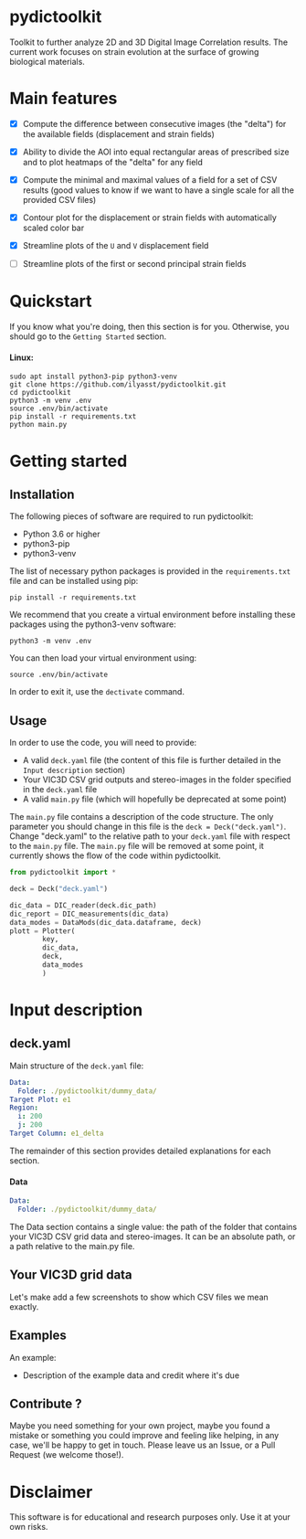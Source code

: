 # pydictoolkit

Toolkit to further analyze 2D and 3D Digital Image Correlation results. The current work focuses on strain evolution at the surface of growing biological materials.

# Main features

- [x] Compute the difference between consecutive images (the "delta") for the available fields (displacement and strain fields)
- [x] Ability to divide the AOI into equal rectangular areas of prescribed size and to plot heatmaps of the "delta" for any field
- [x] Compute the minimal and maximal values of a field for a set of CSV results (good values to know if we want to have a single scale for all the provided CSV files)
- [x] Contour plot for the displacement or strain fields with automatically scaled color bar
- [x] Streamline plots of the `U` and `V` displacement field
- [ ] Streamline plots of the first or second principal strain fields


# Quickstart

If you know what you're doing, then this section is for you. Otherwise, you should go to the `Getting Started` section.

#### Linux:

```
sudo apt install python3-pip python3-venv
git clone https://github.com/ilyasst/pydictoolkit.git
cd pydictoolkit
python3 -m venv .env
source .env/bin/activate
pip install -r requirements.txt
python main.py
```

# Getting started

## Installation

The following pieces of software are required to run pydictoolkit:

* Python 3.6 or higher
* python3-pip
* python3-venv

The list of necessary python packages is provided in the `requirements.txt` file and can be installed using pip:

```
pip install -r requirements.txt
```

We recommend that you create a virtual environment before installing these packages using the python3-venv software:

```
python3 -m venv .env
```

You can then load your virtual environment using:
```
source .env/bin/activate
```

In order to exit it, use the `dectivate` command.

## Usage

In order to use the code, you will need to provide:

* A valid `deck.yaml` file (the content of this file is further detailed in the `Input description` section)
* Your VIC3D CSV grid outputs and stereo-images in the folder specified in the `deck.yaml` file
* A valid `main.py` file (which will hopefully be deprecated at some point)

The `main.py` file contains a description of the code structure. The only parameter you should change in this file is the `deck = Deck("deck.yaml")`. Change "deck.yaml" to the relative path to your `deck.yaml` file with respect to the `main.py` file. The `main.py` file will be removed at some point, it currently shows the flow of the code within pydictoolkit. 

```python
from pydictoolkit import *

deck = Deck("deck.yaml")

dic_data = DIC_reader(deck.dic_path)
dic_report = DIC_measurements(dic_data)
data_modes = DataMods(dic_data.dataframe, deck)
plott = Plotter(
        key,
        dic_data, 
        deck, 
        data_modes
        )   
```


# Input description

## deck.yaml

Main structure of the `deck.yaml` file:

```yaml
Data:
  Folder: ./pydictoolkit/dummy_data/
Target Plot: e1
Region:
  i: 200
  j: 200
Target Column: e1_delta

```

The remainder of this section provides detailed explanations for each section.

#### Data

```yaml
Data:
  Folder: ./pydictoolkit/dummy_data/
```

The Data section contains a single value: the path of the folder that contains your VIC3D CSV grid data and stereo-images. It can be an absolute path, or a path relative to the main.py file.


## Your VIC3D grid data

Let's make add a few screenshots to show which CSV files we mean exactly.

## Examples

An example:

* Description of the example data and credit where it's due

## Contribute ?

Maybe you need something for your own project, maybe you found a mistake or something you could improve and feeling like helping, in any case, we'll be happy to get in touch. Please leave us an Issue, or a Pull Request (we welcome those!).


# Disclaimer

This software is for educational and research purposes only. Use it at your own risks.

